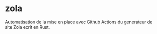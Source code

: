# zola

Automatisation de la mise en place avec Github Actions du generateur de site Zola ecrit en Rust.
